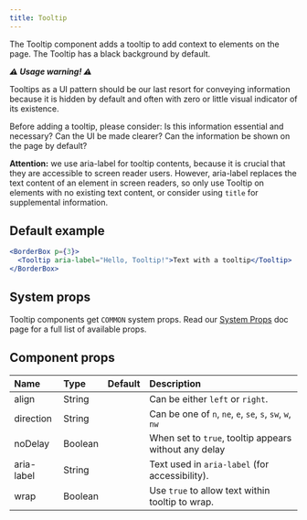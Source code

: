 ```yaml
---
title: Tooltip
---
```


The Tooltip component adds a tooltip to add context to elements on the page. The Tooltip has a black background by default.

***⚠️ Usage warning! ⚠️***

Tooltips as a UI pattern should be our last resort for conveying information because it is hidden by default and often with zero or little visual indicator of its existence.

Before adding a tooltip, please consider: Is this information essential and necessary? Can the UI be made clearer? Can the information be shown on the page by default?

**Attention:** we use aria-label for tooltip contents, because it is crucial that they are accessible to screen reader users. However, aria-label replaces the text content of an element in screen readers, so only use Tooltip on elements with no existing text content, or consider using `title` for supplemental information.



## Default example

```jsx live
<BorderBox p={3}>
  <Tooltip aria-label="Hello, Tooltip!">Text with a tooltip</Tooltip>
</BorderBox>
```

## System props

Tooltip components get `COMMON` system props. Read our [System Props](/system-props) doc page for a full list of available props.

## Component props

| Name | Type | Default | Description |
| :- | :- | :-: | :- |
| align | String | | Can be either `left` or `right`.|
| direction | String | | Can be one of `n`, `ne`, `e`, `se`, `s`, `sw`, `w`, `nw` | Sets where the tooltip renders in relation to the target. |
| noDelay | Boolean | | When set to `true`, tooltip appears without any delay |
| aria-label | String | | Text used in `aria-label` (for accessibility).
| wrap | Boolean | | Use `true` to allow text within tooltip to wrap.
